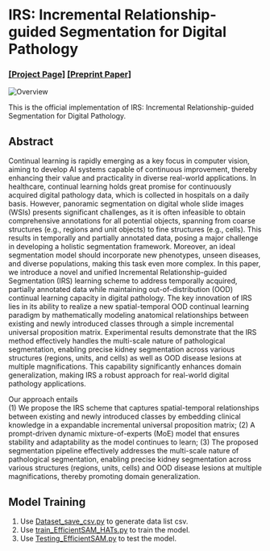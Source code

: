 # IRS: Incremental Relationship-guided Segmentation for Digital Pathology
### [[Project Page]](https://github.com/hrlblab/irs)   [[Preprint Paper]](https://arxiv.org/abs/2505.22855) <br />

![Overview](https://github.com/hrlblab/HATs/blob/main/Overview.png)<br />

This is the official implementation of IRS: Incremental Relationship-guided Segmentation for Digital Pathology. <br />


## Abstract
Continual learning is rapidly emerging as a key focus in computer vision, aiming to develop AI systems capable of continuous improvement, thereby enhancing their value and practicality in diverse real-world applications. In healthcare, continual learning holds great promise for continuously acquired digital pathology data, which is collected in hospitals on a daily basis. However, panoramic segmentation on digital whole slide images (WSIs) presents significant challenges, as it is often infeasible to obtain comprehensive annotations for all potential objects, spanning from coarse structures (e.g., regions and unit objects) to fine structures (e.g., cells). This results in temporally and partially annotated data, posing a major challenge in developing a holistic segmentation framework. Moreover, an ideal segmentation model should incorporate new phenotypes, unseen diseases, and diverse populations, making this task even more complex. In this paper, we introduce a novel and unified Incremental Relationship-guided Segmentation (IRS) learning scheme to address temporally acquired, partially annotated data while maintaining out-of-distribution (OOD) continual learning capacity in digital pathology. The key innovation of IRS lies in its ability to realize a new spatial-temporal OOD continual learning paradigm by mathematically modeling anatomical relationships between existing and newly introduced classes through a simple incremental universal proposition matrix. Experimental results demonstrate that the IRS method effectively handles the multi-scale nature of pathological segmentation, enabling precise kidney segmentation across various structures (regions, units, and cells) as well as OOD disease lesions at multiple magnifications. This capability significantly enhances domain generalization, making IRS a robust approach for real-world digital pathology applications.

Our approach entails <br />
(1) We propose the IRS scheme that captures spatial-temporal relationships between existing and newly introduced classes by embedding clinical knowledge in a expandable incremental universal proposition matrix; 
(2) A prompt-driven dynamic mixture-of-experts (MoE) model that ensures stability and adaptability as the model continues to learn; 
(3) The proposed segmentation pipeline effectively addresses the multi-scale nature of pathological segmentation, enabling precise kidney segmentation across various structures (regions, units, cells) and OOD disease lesions at multiple magnifications, thereby promoting domain generalization.


## Model Training
1. Use [Dataset_save_csv.py](https://github.com/hrlblab/HATs/blob/main/Dataset_save_csv.py) to generate data list csv.
1. Use [train_EfficientSAM_HATs.py](https://github.com/hrlblab/HATs/blob/main/train_EfficientSAM_HATs.py) to train the model.
2. Use [Testing_EfficientSAM.py](https://github.com/hrlblab/HATs/blob/main/Testing_EfficientSAM.py) to test the model.


